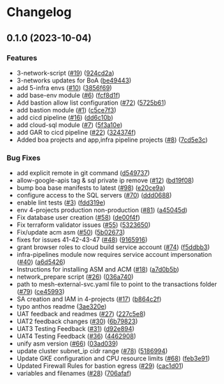 # Changelog

## 0.1.0 (2023-10-04)


### Features

* 3-network-script ([#19](https://github.com/GoogleCloudPlatform/terraform-example-foundation-app/issues/19)) ([924cd2a](https://github.com/GoogleCloudPlatform/terraform-example-foundation-app/commit/924cd2a2043202739f92fb36c06394bd3925f6ba))
* 3-networks updates for BoA ([be49443](https://github.com/GoogleCloudPlatform/terraform-example-foundation-app/commit/be4944375537431361922b59688db5a5be9048f9))
* add 5-infra envs ([#10](https://github.com/GoogleCloudPlatform/terraform-example-foundation-app/issues/10)) ([3856f69](https://github.com/GoogleCloudPlatform/terraform-example-foundation-app/commit/3856f69937fccfe1cfef80f2b216e340fa167756))
* add base-env module ([#6](https://github.com/GoogleCloudPlatform/terraform-example-foundation-app/issues/6)) ([fcf8d1f](https://github.com/GoogleCloudPlatform/terraform-example-foundation-app/commit/fcf8d1f85d07739f3a2d4b8efe9a33e58194146c))
* Add bastion allow list configuration ([#72](https://github.com/GoogleCloudPlatform/terraform-example-foundation-app/issues/72)) ([5725b61](https://github.com/GoogleCloudPlatform/terraform-example-foundation-app/commit/5725b6153bcdd53688b13cee9792138b97a608fc))
* add bastion module ([#1](https://github.com/GoogleCloudPlatform/terraform-example-foundation-app/issues/1)) ([c5ce7f3](https://github.com/GoogleCloudPlatform/terraform-example-foundation-app/commit/c5ce7f3f104aa76c2fef9012a34f9ee5eb84aaf0))
* add cicd pipeline ([#16](https://github.com/GoogleCloudPlatform/terraform-example-foundation-app/issues/16)) ([dd6c10b](https://github.com/GoogleCloudPlatform/terraform-example-foundation-app/commit/dd6c10b975e6cf4dd8690dee2982c7e3f3a1789b))
* add cloud-sql module ([#7](https://github.com/GoogleCloudPlatform/terraform-example-foundation-app/issues/7)) ([5f3a10e](https://github.com/GoogleCloudPlatform/terraform-example-foundation-app/commit/5f3a10e21379f0647ffdda6d7b729f108a0e6840))
* add GAR to cicd pipeline ([#22](https://github.com/GoogleCloudPlatform/terraform-example-foundation-app/issues/22)) ([324374f](https://github.com/GoogleCloudPlatform/terraform-example-foundation-app/commit/324374ff1d75224b878d84230c8b93ed31446d7e))
* Added boa projects and app,infra pipeline projects ([#8](https://github.com/GoogleCloudPlatform/terraform-example-foundation-app/issues/8)) ([7cd5e3c](https://github.com/GoogleCloudPlatform/terraform-example-foundation-app/commit/7cd5e3c12469f9269fec1302d5892c60dfb1cf13))


### Bug Fixes

* add explicit remote in git command ([d549737](https://github.com/GoogleCloudPlatform/terraform-example-foundation-app/commit/d549737be96de4660087e8210aab1f2b4f88e6f4))
* allow-google-apis tag & sql private ip remove ([#12](https://github.com/GoogleCloudPlatform/terraform-example-foundation-app/issues/12)) ([bd19f08](https://github.com/GoogleCloudPlatform/terraform-example-foundation-app/commit/bd19f08b24a0dc2f89340ddea911e960cea82cfc))
* bump boa base manifests to latest ([#98](https://github.com/GoogleCloudPlatform/terraform-example-foundation-app/issues/98)) ([e20ce9a](https://github.com/GoogleCloudPlatform/terraform-example-foundation-app/commit/e20ce9a544afba7216cbc08347cf8d889b6e6ca0))
* configure access to the SQL servers ([#70](https://github.com/GoogleCloudPlatform/terraform-example-foundation-app/issues/70)) ([ddd0688](https://github.com/GoogleCloudPlatform/terraform-example-foundation-app/commit/ddd068858299e524cd77b1a5ca69caae27442fb6))
* enable lint tests ([#3](https://github.com/GoogleCloudPlatform/terraform-example-foundation-app/issues/3)) ([fdd319e](https://github.com/GoogleCloudPlatform/terraform-example-foundation-app/commit/fdd319e20453392d7e3db352ca15f82dfbf1ed90))
* env 4-projects production non-production ([#81](https://github.com/GoogleCloudPlatform/terraform-example-foundation-app/issues/81)) ([a45045d](https://github.com/GoogleCloudPlatform/terraform-example-foundation-app/commit/a45045dd699aece543d36e69e714411e73dbef02))
* Fix database user creation ([#58](https://github.com/GoogleCloudPlatform/terraform-example-foundation-app/issues/58)) ([de00f4f](https://github.com/GoogleCloudPlatform/terraform-example-foundation-app/commit/de00f4fe2540912949a6fc32691c14964211c2d3))
* Fix terraform validator issues ([#55](https://github.com/GoogleCloudPlatform/terraform-example-foundation-app/issues/55)) ([5323650](https://github.com/GoogleCloudPlatform/terraform-example-foundation-app/commit/532365030b603479d8d1b569de09b411834cf1d1))
* Fix/update acm asm ([#50](https://github.com/GoogleCloudPlatform/terraform-example-foundation-app/issues/50)) ([5b02673](https://github.com/GoogleCloudPlatform/terraform-example-foundation-app/commit/5b02673ce839e2ec0f35b2039f57d365e3fbcab9))
* fixes for issues 41-42-43-47 ([#48](https://github.com/GoogleCloudPlatform/terraform-example-foundation-app/issues/48)) ([9165916](https://github.com/GoogleCloudPlatform/terraform-example-foundation-app/commit/91659168b381be592510e1b366205c39d6b649ce))
* grant browser roles to cloud build service account ([#74](https://github.com/GoogleCloudPlatform/terraform-example-foundation-app/issues/74)) ([f5ddbb3](https://github.com/GoogleCloudPlatform/terraform-example-foundation-app/commit/f5ddbb3bc5669edc00b9bce48643f33c5ccbf554))
* infra-pipelines module now requires service account impersonation ([#40](https://github.com/GoogleCloudPlatform/terraform-example-foundation-app/issues/40)) ([a6d5426](https://github.com/GoogleCloudPlatform/terraform-example-foundation-app/commit/a6d5426776fb366ad689f9f53521894831625f68))
* Instructions for installing ASM and ACM ([#18](https://github.com/GoogleCloudPlatform/terraform-example-foundation-app/issues/18)) ([a7d0b5b](https://github.com/GoogleCloudPlatform/terraform-example-foundation-app/commit/a7d0b5bcd53d588ebcba2bb9262a3a1c4b606eae))
* network_prepare script ([#26](https://github.com/GoogleCloudPlatform/terraform-example-foundation-app/issues/26)) ([036a740](https://github.com/GoogleCloudPlatform/terraform-example-foundation-app/commit/036a740f015f3149687751681e18b03a07b0f705))
* path to mesh-external-svc.yaml file to point to the transactions folder ([#79](https://github.com/GoogleCloudPlatform/terraform-example-foundation-app/issues/79)) ([ce45993](https://github.com/GoogleCloudPlatform/terraform-example-foundation-app/commit/ce4599359153f980ec7f9f7b8e52f949b4ef5130))
* SA creation and IAM in 4-projects ([#17](https://github.com/GoogleCloudPlatform/terraform-example-foundation-app/issues/17)) ([b864c2f](https://github.com/GoogleCloudPlatform/terraform-example-foundation-app/commit/b864c2fa30fe2b999ed778f768c35b4c4d9be3d3))
* typo anthos readme ([3ae320e](https://github.com/GoogleCloudPlatform/terraform-example-foundation-app/commit/3ae320e356ad9a76e32331a21a4eb91a333f0d1d))
* UAT feedback and readmes ([#27](https://github.com/GoogleCloudPlatform/terraform-example-foundation-app/issues/27)) ([227c5e8](https://github.com/GoogleCloudPlatform/terraform-example-foundation-app/commit/227c5e8ada9077654629dc8b58852d37f25abb2a))
* UAT2 feedback changes ([#30](https://github.com/GoogleCloudPlatform/terraform-example-foundation-app/issues/30)) ([6b79823](https://github.com/GoogleCloudPlatform/terraform-example-foundation-app/commit/6b79823dd64998b37cf58c218870d00a24a9b662))
* UAT3 Testing Feedback ([#31](https://github.com/GoogleCloudPlatform/terraform-example-foundation-app/issues/31)) ([d92e894](https://github.com/GoogleCloudPlatform/terraform-example-foundation-app/commit/d92e89485d2b6ea1caf633b66b41d8a10380e64d))
* UAT4 Testing Feedback ([#36](https://github.com/GoogleCloudPlatform/terraform-example-foundation-app/issues/36)) ([4462908](https://github.com/GoogleCloudPlatform/terraform-example-foundation-app/commit/4462908566c6d417c5076271cd06ded5204aff5b))
* unify asm version ([#66](https://github.com/GoogleCloudPlatform/terraform-example-foundation-app/issues/66)) ([03ad039](https://github.com/GoogleCloudPlatform/terraform-example-foundation-app/commit/03ad03917bbd7e89139051fc16b5b25114ff7949))
* update cluster subnet_ip cidr range ([#78](https://github.com/GoogleCloudPlatform/terraform-example-foundation-app/issues/78)) ([5186994](https://github.com/GoogleCloudPlatform/terraform-example-foundation-app/commit/51869946468d4a2907870b1a1d8a0c3611d0f193))
* Update GKE configuration and CPU resource limits ([#68](https://github.com/GoogleCloudPlatform/terraform-example-foundation-app/issues/68)) ([feb3e91](https://github.com/GoogleCloudPlatform/terraform-example-foundation-app/commit/feb3e9179673a67ec180969ba03f2bdbe9e11642))
* Updated Firewall Rules for bastion egress ([#29](https://github.com/GoogleCloudPlatform/terraform-example-foundation-app/issues/29)) ([cac1d01](https://github.com/GoogleCloudPlatform/terraform-example-foundation-app/commit/cac1d014e7dc20403f71b6e295a0c457424b381a))
* variables and filenames ([#28](https://github.com/GoogleCloudPlatform/terraform-example-foundation-app/issues/28)) ([706afaf](https://github.com/GoogleCloudPlatform/terraform-example-foundation-app/commit/706afaf5b36065cbd3190617508197e50ccce294))
